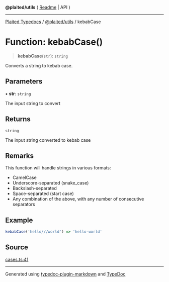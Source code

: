 **@plaited/utils** ( [Readme](../README.md) \| API )

***

[Plaited Typedocs](../../../modules.md) / [@plaited/utils](../modules.md) / kebabCase

# Function: kebabCase()

> **kebabCase**(`str`): `string`

Converts a string to kebab case.

## Parameters

▪ **str**: `string`

The input string to convert

## Returns

`string`

The input string converted to kebab case

## Remarks

This function will handle strings in various formats:
- CamelCase
- Underscore-separated (snake_case)
- Backslash-separated
- Space-separated (start case)
- Any combination of the above, with any number of consecutive separators

## Example

```ts
kebabCase('hello///world') => 'hello-world'
```

## Source

[cases.ts:41](https://github.com/plaited/plaited/blob/b0dd907/libs/utils/src/cases.ts#L41)

***

Generated using [typedoc-plugin-markdown](https://www.npmjs.com/package/typedoc-plugin-markdown) and [TypeDoc](https://typedoc.org/)
